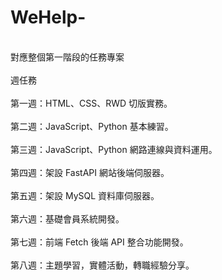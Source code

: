 # WeHelp-

<br>對應整個第一階段的任務專案</br>
<br>週任務</br>
<br>第一週：HTML、CSS、RWD 切版實務。</br>
<br>第二週：JavaScript、Python 基本練習。</br>
<br>第三週：JavaScript、Python 網路連線與資料運用。</br>
<br>第四週：架設 FastAPI 網站後端伺服器。</br>
<br>第五週：架設 MySQL 資料庫伺服器。</br>
<br>第六週：基礎會員系統開發。</br>
<br>第七週：前端 Fetch 後端 API 整合功能開發。</br>
<br>第八週：主題學習，實體活動，轉職經驗分享。</br>
